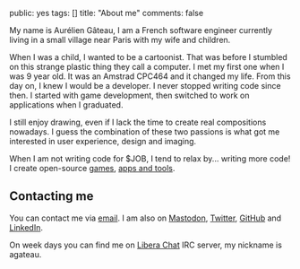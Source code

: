 public: yes
tags: []
title: "About me"
comments: false

My name is Aurélien Gâteau, I am a French software engineer currently living in a small village near Paris with my wife and children.

When I was a child, I wanted to be a cartoonist. That was before I stumbled on this strange plastic thing they call a computer. I met my first one when I was 9 year old. It was an Amstrad CPC464 and it changed my life. From this day on, I knew I would be a developer. I never stopped writing code since then. I started with game development, then switched to work on applications when I graduated.

I still enjoy drawing, even if I lack the time to create real compositions nowadays. I guess the combination of these two passions is what got me interested in user experience, design and imaging.

When I am not writing code for $JOB, I tend to relax by... writing more code! I create open-source [games](/games/), [apps and tools](/apps/).

## Contacting me

You can contact me via [email](mailto:mail@agateau.com). I am also on [Mastodon](https://mastodon.xyz/@agateau), [Twitter](https://twitter.com/aureliengateau), [GitHub](https://github.com/agateau) and [LinkedIn](https://www.linkedin.com/pub/4/585/4b).

On week days you can find me on [Libera Chat](https://libera.chat/) IRC server, my nickname is agateau.
